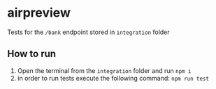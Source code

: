 # airpreview

Tests for the `/bank` endpoint stored in `integration` folder

## How to run
1. Open the terminal from the `integration` folder and run `npm i`
2. in order to run tests execute the following command: `npm run test`
